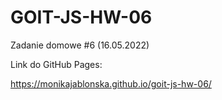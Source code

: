 # GOIT-JS-HW-06

Zadanie domowe #6 (16.05.2022)

Link do GitHub Pages:

https://monikajablonska.github.io/goit-js-hw-06/

